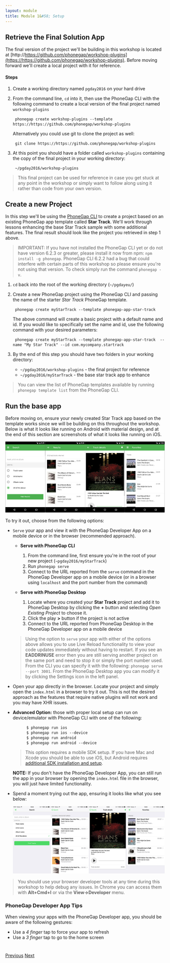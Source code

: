 ```yaml
---
layout: module
title: Module 1&#58; Setup
---
```


## Retrieve the Final Solution App
The final version of the project we'll be building in this workshop is located at [http://https://github.com/phonegap/workshop-plugins](https://https://github.com/phonegap/workshop-plugins).
Before moving forward we'll create a local project with it for reference. 

#### Steps
1. Create a working directory named `pgday2016` on your hard drive
2. From the command line, `cd` into it, then use the PhoneGap CLI with the following command to create a local version of the final project named `workshop-plugins`

        phonegap create workshop-plugins --template https://https://github.com/phonegap/workshop-plugins

   Alternatively you could use git to clone the project as well:

        git clone https://https://github.com/phonegap/workshop-plugins

2. At this point you should have a folder called `workshop-plugins` containing the copy of the final project in your working directory:

        ~/pgday2016/workshop-plugins

>This final project can be used for reference in case you get stuck at any point in the workshop or simply want to
follow along using it rather than code from your own version.

## Create a new Project
In this step we'll be using the [PhoneGap CLI](https://www.npmjs.com/package/phonegap) to create a project based on an existing PhoneGap app template called **Star Track**. We'll work through lessons enhancing
the base Star Track sample with some additional features. The final result should look like the project you retrieved in step 1 above.

>IMPORTANT: If you have not installed the PhoneGap CLI yet or do not have version 6.2.3 or greater, please install it now from npm:
  `npm install -g phonegap`. PhoneGap CLI 6.2.2 had a bug that could interfere with certain parts of this workshop so please ensure you're not using
that version. To check simply run the command `phonegap -v`.

1. `cd` back into the root of the working directory (`~/pgdayeu/`)

2. Create a new PhoneGap project using the PhoneGap CLI and passing the name of the starter *Star Track* PhoneGap template.

        phonegap create myStarTrack --template phonegap-app-star-track      

    The above command will create a basic project with a default name and id. If you would like to specifically set the name and id, use the following command with your desired parameters:

        phonegap create myStarTrack --template phonegap-app-star-track  --name "My Star Track" --id com.mycompany.startrack

3. By the end of this step you should have two folders in your working directory:

    - `~/pgday2016/workshop-plugins` - the final project for reference
    - `~/pgday2016/myStarTrack`         - the base star track app to enhance
    
>You can view the list of PhoneGap templates available by running `phonegap template list` from the 
PhoneGap CLI.     

## Run the base app
Before moving on, ensure your newly created Star Track app based on the template works since we will be building on this
throughout the workshop. Below is what it looks like running on Android with material design, and at the end of this section
are screenshots of what it looks like running on iOS.  
    
   <img class="screenshot-full" src="images/star-track-screens-android.jpg"/><br>

To try it out, choose from the following options:

- `Serve` your app and view it with the PhoneGap Developer App on a mobile device or in the browser (recommended approach).

   - **Serve with PhoneGap CLI**
     1. From the command line, first ensure you're in the root of your new project (`~pgday2016/myStarTrack`)
     2. Run `phonegap serve`
     3. Connect to the URL reported from the `serve` command in the PhoneGap Developer app on a mobile device (or in a browser using `localhost` and the port number from the command)

   - **Serve with PhoneGap Desktop**
     1. Locate where you created your **Star Track** project and add it to PhoneGap Desktop by clicking the **+** button and selecting *Open Existing Project* to choose it.
     2. Click the play **>** button if the project is not active
     3. Connect to the URL reported from PhoneGap Desktop in the PhoneGap Developer app on a mobile device

   > Using the option to `serve` your app with either of the options above allows you to use Live Reload functionality to view your code updates immediately without having to restart. If you see an **EADDRINUSE** error then you are still serving another project on the same port and need to stop it or simply the port number used. From the CLI you can
   specify it with the following: `phonegap serve --port 3001`. From the PhoneGap Desktop app you can modify it by clicking the Settings icon in the left panel.


- Open your app directly in the browser. Locate your project and simply open the `index.html` in a browser to try it out. This is not the desired approach as the features that require native plugins will not work and you may have XHR issues.

- **Advanced Option:** those with proper local setup can run on device/emulator with PhoneGap CLI with one of the following:

            $ phonegap run ios
            $ phonegap run ios --device
            $ phonegap run android             
            $ phonegap run android --device               


  >This option requires a mobile SDK setup. If you have Mac and Xcode you should be able to use iOS, but Android requires [additional SDK installation and setup](http://developer.android.com/sdk).

  **NOTE:** If you don't have the PhoneGap Developer App, you can still run the app in your browser by opening the `index.html` file in the browser, you will just have limited
  functionality.

- Spend a moment trying out the app, ensuring it looks like what you see below:

  <img class="screenshot-full" src="images/star-track-screens-ios.jpg"/><br>

>You should use your browser developer tools at any time during this workshop to help debug any issues. In Chrome you can access them with **Alt+Cmd+I** or via the **View->Developer** menu.

### PhoneGap Developer App Tips
When viewing your apps with the PhoneGap Developer app, you should be aware of the following gestures:

- Use a *4 finger* tap to force your app to refresh
- Use a *3 finger* tap to go to the home screen




<div class="row" style="margin-top:40px;">
<div class="col-sm-12">
<a href="index.html" class="btn btn-default"><i class="glyphicon glyphicon-chevron-left"></i> Previous</a>
<a href="lesson2.html" class="btn btn-default pull-right">Next <i class="glyphicon
glyphicon-chevron-right"></i></a>
</div>
</div>
